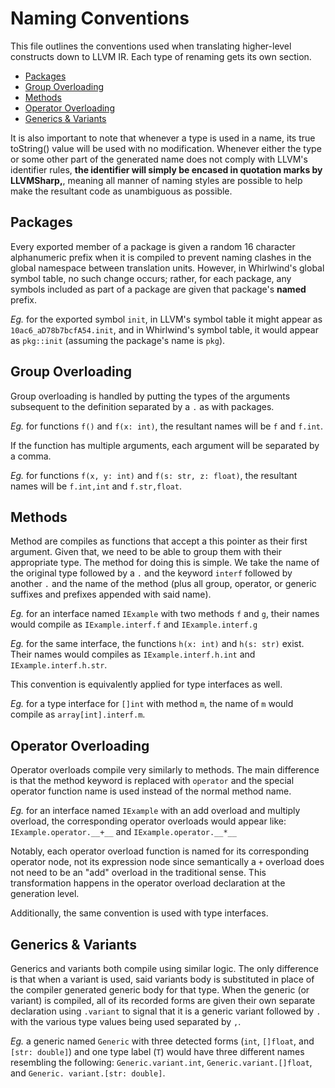 # Naming Conventions

This file outlines the conventions used when translating higher-level constructs
down to LLVM IR.  Each type of renaming gets its own section.

- [Packages](#packages)
- [Group Overloading](#groups)
- [Methods](#methods)
- [Operator Overloading](#operators)
- [Generics & Variants](#generics)

It is also important to note that whenever a type is used in a name, its true toString()
value will be used with no modification.  Whenever either the type or some other part
of the generated name does not comply with LLVM's identifier rules, **the identifier
will simply be encased in quotation marks by LLVMSharp,**, meaning all manner of naming
styles are possible to help make the resultant code as unambiguous as possible.

## <a name="packages"> Packages

Every exported member of a package is given a random 16 character alphanumeric prefix when
it is compiled to prevent naming clashes in the global namespace between translation units.
However, in Whirlwind's global symbol table, no such change occurs; rather, for each package,
any symbols included as part of a package are given that package's **named** prefix.

*Eg.* for the exported symbol `init`, in LLVM's symbol table it might appear as `10ac6_aD78b7bcfA54.init`,
and in Whirlwind's symbol table, it would appear as `pkg::init` (assuming the package's name is `pkg`).

## <a name="groups"> Group Overloading

Group overloading is handled by putting the types of the arguments
subsequent to the definition separated by a `.` as with packages.

*Eg.* for functions `f()` and `f(x: int)`, the resultant names
will be `f` and `f.int`.

If the function has multiple arguments, each argument will be separated
by a comma.

*Eg.* for functions `f(x, y: int)` and `f(s: str, z: float)`, the resultant
names will be `f.int,int` and `f.str,float`.

## <a name="methods"> Methods

Method are compiles as functions that accept a this pointer as their first argument.
Given that, we need to be able to group them with their appropriate type.  The method
for doing this is simple.  We take the name of the original type followed by a `.`
and the keyword `interf` followed by another `.` and the name of the method (plus all
group, operator, or generic suffixes and prefixes appended with said name).

*Eg.* for an interface named `IExample` with two methods `f` and `g`, their names would compile
as `IExample.interf.f` and `IExample.interf.g`

*Eg.* for the same interface, the functions `h(x: int)` and `h(s: str)` exist.  Their names
would compiles as `IExample.interf.h.int` and `IExample.interf.h.str`.

This convention is equivalently applied for type interfaces as well.

*Eg.* for a type interface for `[]int` with method `m`, the name of `m` would compile as
`array[int].interf.m`.

## <a name="operators"> Operator Overloading

Operator overloads compile very similarly to methods.  The main difference is that the method keyword
is replaced with `operator` and the special operator function name is used instead of the normal method
name.

*Eg.* for an interface named `IExample` with an add overload and multiply overload, the corresponding
operator overloads would appear like: `IExample.operator.__+__` and `IExample.operator.__*__`

Notably, each operator overload function is named for its corresponding operator node, not its expression
node since semantically a `+` overload does not need to be an "add" overload in the traditional sense.
This transformation happens in the operator overload declaration at the generation level.

Additionally, the same convention is used with type interfaces.

## <a name="generics"> Generics & Variants

Generics and variants both compile using similar logic.  The only difference is that when a variant is used,
said variants body is substituted in place of the compiler generated generic body for that type.  When the generic
(or variant) is compiled, all of its recorded forms are given their own separate declaration using `.variant` to
signal that it is a generic variant followed by `.` with the various type values being used separated by `,`.

*Eg.* a generic named `Generic` with three detected forms (`int`, `[]float`, and `[str: double]`) and one type label (`T`)
would have three  different names resembling the following: `Generic.variant.int`, `Generic.variant.[]float`, and `Generic.
variant.[str: double]`.
